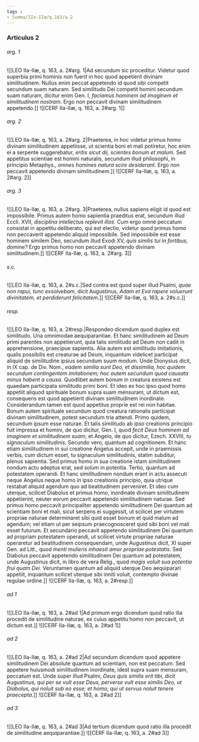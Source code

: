 ```yaml
---
tags : 
- Summa/IIa-IIæ/q.163/a.2
---
```


### Articulus 2

###### arg. 1
![[LEO IIa-IIæ, q. 163, a. 2#arg. 1|Ad secundum sic proceditur. Videtur quod superbia primi hominis non fuerit in hoc quod appetierit divinam similitudinem. Nullus enim peccat appetendo id quod sibi competit secundum suam naturam. Sed similitudo Dei competit homini secundum suam naturam, dicitur enim Gen. I, *faciamus hominem ad imaginem et similitudinem nostram*. Ergo non peccavit divinam similitudinem appetendo.]]
![[CERF IIa-IIæ, q. 163, a. 2#arg. 1]]

###### arg. 2
![[LEO IIa-IIæ, q. 163, a. 2#arg. 2|Praeterea, in hoc videtur primus homo divinam similitudinem appetiisse, ut scientia boni et mali potiretur, hoc enim ei a serpente suggerebatur, *eritis sicut dii, scientes bonum et malum*. Sed appetitus scientiae est homini naturalis, secundum illud philosophi, in principio Metaphys., *omnes homines natura scire desiderant*. Ergo non peccavit appetendo divinam similitudinem.]]
![[CERF IIa-IIæ, q. 163, a. 2#arg. 2]]

###### arg. 3
![[LEO IIa-IIæ, q. 163, a. 2#arg. 3|Praeterea, nullus sapiens eligit id quod est impossibile. Primus autem homo sapientia praeditus erat, secundum illud Eccli. XVII, *disciplina intellectus replevit illos*. Cum ergo omne peccatum consistat in appetitu deliberato, qui est electio, videtur quod primus homo non peccaverit appetendo aliquid impossibile. Sed impossibile est esse hominem similem Deo, secundum illud Exodi XV, *quis similis tui in fortibus, domine?* Ergo primus homo non peccavit appetendo divinam similitudinem.]]
![[CERF IIa-IIæ, q. 163, a. 2#arg. 3]]

###### s.c.
![[LEO IIa-IIæ, q. 163, a. 2#s.c.|Sed contra est quod super illud Psalmi, *quae non rapui, tunc exsolvebam*, dicit Augustinus, *Adam et Eva rapere voluerunt divinitatem, et perdiderunt felicitatem*.]]
![[CERF IIa-IIæ, q. 163, a. 2#s.c.]]

###### resp.
![[LEO IIa-IIæ, q. 163, a. 2#resp.|Respondeo dicendum quod duplex est similitudo. Una omnimodae aequiparantiae. Et hanc similitudinem ad Deum primi parentes non appetierunt, quia talis similitudo ad Deum non cadit in apprehensione, praecipue sapientis. Alia autem est similitudo imitationis, qualis possibilis est creaturae ad Deum, inquantum videlicet participat aliquid de similitudine ipsius secundum suum modum. Unde Dionysius dicit, in IX cap. de Div. Nom., *eadem similia sunt Deo, et dissimilia, hoc quidem secundum contingentem imitationem; hoc autem secundum quod causata minus habent a causa*. Quodlibet autem bonum in creatura existens est quaedam participata similitudo primi boni. Et ideo ex hoc ipso quod homo appetiit aliquod spirituale bonum supra suam mensuram, ut dictum est, consequens est quod appetierit divinam similitudinem inordinate. Considerandum tamen est quod appetitus proprie est rei non habitae. Bonum autem spirituale secundum quod creatura rationalis participat divinam similitudinem, potest secundum tria attendi. Primo quidem, secundum ipsum esse naturae. Et talis similitudo ab ipso creationis principio fuit impressa et homini, de quo dicitur, Gen. I, quod *fecit Deus hominem ad imaginem et similitudinem suam*; et Angelo, de quo dicitur, Ezech. XXVIII, *tu signaculum similitudinis*. Secundo vero, quantum ad cognitionem. Et hanc etiam similitudinem in sui creatione Angelus accepit, unde in praemissis verbis, cum dictum esset, tu signaculum similitudinis, statim subditur, plenus sapientia. Sed primus homo in sua creatione istam similitudinem nondum actu adeptus erat, sed solum in potentia. Tertio, quantum ad potestatem operandi. Et hanc similitudinem nondum erant in actu assecuti neque Angelus neque homo in ipso creationis principio, quia utrique restabat aliquid agendum quo ad beatitudinem perveniret. Et ideo cum uterque, scilicet Diabolus et primus homo, inordinate divinam similitudinem appetierint, neuter eorum peccavit appetendo similitudinem naturae. Sed primus homo peccavit principaliter appetendo similitudinem Dei quantum ad scientiam boni et mali, sicut serpens ei suggessit, ut scilicet per virtutem propriae naturae determinaret sibi quid esset bonum et quid malum ad agendum; vel etiam ut per seipsum praecognosceret quid sibi boni vel mali esset futurum. Et secundario peccavit appetendo similitudinem Dei quantum ad propriam potestatem operandi, ut scilicet virtute propriae naturae operaretur ad beatitudinem consequendam, unde Augustinus dicit, XI super Gen. ad Litt., quod *menti mulieris inhaesit amor propriae potestatis*. Sed Diabolus peccavit appetendo similitudinem Dei quantum ad potestatem, unde Augustinus dicit, in libro de vera Relig., quod *magis voluit sua potentia frui quam Dei*. Veruntamen quantum ad aliquid uterque Deo aequiparari appetiit, inquantum scilicet uterque sibi inniti voluit, contempto divinae regulae ordine.]]
![[CERF IIa-IIæ, q. 163, a. 2#resp.]]

###### ad 1
![[LEO IIa-IIæ, q. 163, a. 2#ad 1|Ad primum ergo dicendum quod ratio illa procedit de similitudine naturae, ex cuius appetitu homo non peccavit, ut dictum est.]]
![[CERF IIa-IIæ, q. 163, a. 2#ad 1]]

###### ad 2
![[LEO IIa-IIæ, q. 163, a. 2#ad 2|Ad secundum dicendum quod appetere similitudinem Dei absolute quantum ad scientiam, non est peccatum. Sed appetere huiusmodi similitudinem inordinate, idest supra suam mensuram, peccatum est. Unde super illud Psalmi, *Deus quis similis erit tibi*, dicit Augustinus, *qui per se vult esse Deus, perverse vult esse similis Deo, ut Diabolus, qui noluit sub eo esse; et homo, qui ut servus noluit tenere praecepta*.]]
![[CERF IIa-IIæ, q. 163, a. 2#ad 2]]

###### ad 3
![[LEO IIa-IIæ, q. 163, a. 2#ad 3|Ad tertium dicendum quod ratio illa procedit de similitudine aequiparantiae.]]
![[CERF IIa-IIæ, q. 163, a. 2#ad 3]]

